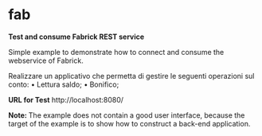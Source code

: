 # fab
<b>Test and consume Fabrick REST service</b>

Simple example to demonstrate how to connect and consume the webservice of Fabrick.

Realizzare un applicativo che permetta di gestire le seguenti operazioni sul conto:
•	Lettura saldo;
•	Bonifico;

<b>URL for Test</b> http://localhost:8080/

<b>Note: </b>The example does not contain a good user interface, because the target of the example is to show how to construct a back-end application.
